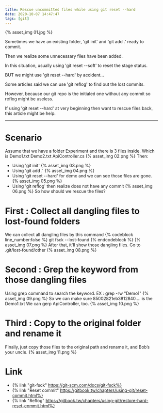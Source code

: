 ```yaml
---
title: Rescue uncommitted files while using git reset --hard
date: 2020-10-07 14:47:47
tags: [git]
---
```


{% asset_img 01.jpg %}

<!-- more -->

Sometimes we have an existing folder, 'git init' and 'git add .' ready to commit.

Then we realize some unnecessary files have been added.

In this situation, usually using 'git reset --soft' to reset the stage status. 

BUT we might use 'git reset --hard' by accident...

Some articles said we can use 'git reflog' to find out the lost commits. 

However, because our git repo is the initialed one without any commit so reflog might be useless.

If using 'git reset --hard' at very beginning then want to rescue files back, this article might be help.

---

# Scenario
Assume that we have a folder Experiment and there is 3 files inside.
Which is Demo1.txt Demo2.txt ApiController.cs
{% asset_img 02.png %}
Then:
- Using 'git init' {% asset_img 03.png %}
- Using 'git add .' {% asset_img 04.png %}
- Using 'git reset --hard' for demo and we can see those files are gone.{% asset_img 05.png %}
- Using 'git reflog' then realize does not have any commit {% asset_img 06.png %}
So how should we rescue the files?

# First : Collect all dangling files to lost-found folders
We can collect all dangling files by this command {% codeblock line_number:false %} git fsck --lost-found {% endcodeblock %}
{% asset_img 07.png %}
After that, it'll show those dangling files. Go to .git/lost-found/other {% asset_img 08.png %}

# Second : Grep the keyword from those dangling files
Using grep command to search the keyword. EX : grep -rw "Demo1"
{% asset_img 09.png %}
So we can make sure 85002821eb3812840.... is the Demo1.txt
We can gerp ApiController, too.
{% asset_img 10.png %}

# Third : Copy to the original folder and rename it
Finally, just copy those files to the original path and rename it, and Bob’s your uncle.
{% asset_img 11.png %}

# Link
- {% link "git-fsck" https://git-scm.com/docs/git-fsck%}
- {% link "Reset commit" https://gitbook.tw/chapters/using-git/reset-commit.html%}
- {% link "Reflog" https://gitbook.tw/chapters/using-git/restore-hard-reset-commit.html%}